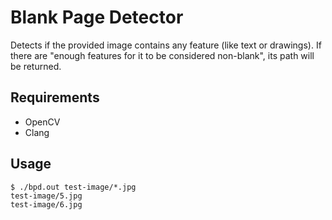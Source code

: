 # Blank Page Detector
Detects if the provided image contains any feature (like text or
drawings). If there are "enough features for it to be considered non-blank", 
its path will be returned.

## Requirements
- OpenCV
- Clang

## Usage
```
$ ./bpd.out test-image/*.jpg
test-image/5.jpg
test-image/6.jpg
```

